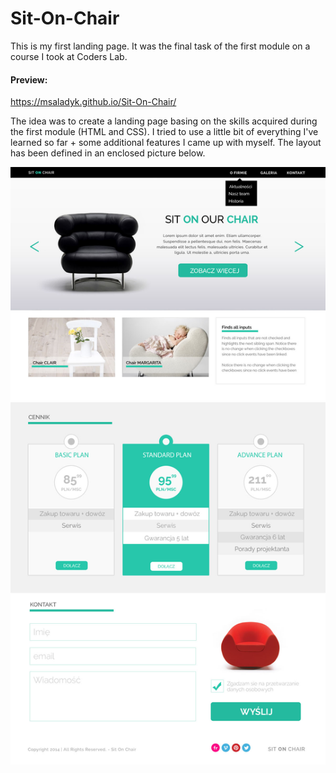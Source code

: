 # Sit-On-Chair
This is my first landing page. It was the final task of the first module on a course I took at Coders Lab.

#### Preview:
https://msaladyk.github.io/Sit-On-Chair/

The idea was to create a landing page basing on the skills acquired during the first module (HTML and CSS). I tried to use a little bit of everything I've learned so far + some additional features I came up with myself. The layout has been defined in an enclosed picture below.



![alt text](https://github.com/msaladyk/Sit-On-Chair/blob/master/warsztat1.jpg)
